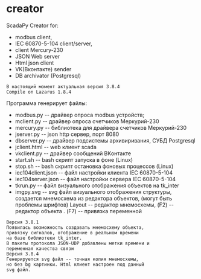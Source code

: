 ﻿# creator
ScadaPy Creator for:
- modbus client, 
- IEC 60870-5-104 client/server, 
- client Mercury-230 
- JSON Web server 
- Html json client 
- VK(Вконтакте) sender 
- DB archivator (Postgresql)
```
В настоящий момент актуальная версия 3.8.4
Compile on Lazarus 1.8.4
```
Программа генерирует файлы:

- modbus.py -- драйвер опроса modbus устройств;
- mclient.py -- драйвер опроса счетчиков Меркурий-230
- mercury.py -- библиотека для драйвера счетчиков Меркурий-230
- jserver.py -- json http сервер, порт 8080 
- dbserver.py -- драйвер подсистемы архивиривания, СУБД Postgresql
- jclient.html -- web клиент scada
- vkclient.py -- драйвер сообщений ВКонтакте
- start.sh -- bash скрипт запуска в фоне (Linux)
- stop.sh -- bash скрипт остановка фоновых процессов (Linux)
- iec104client.json -- файл настройки клиента IEC 60870-5-104
- iec104server.json -- файл настройки сервера IEC 60870-5-104
- tkrun.py -- файл визуального отображения объектов на tk_inter
- imgpy.svg -- svg файл визуального отображения структуры, 
  создается мнемосхема из редактора объектов,
  (могут быть проблемы шрифтов)
  Layout -- редактор мнемосхемы, 
  (F2) -- редактор объекта .
  (F7) -- привязка переменной
```
Версия 3.8.1
Появилась возможность создавать мнемосхему объекта,
привязку сигналов, отображение в реальном времени
на базе библиотеки tk_inter.
В пакеты протокола JSON-UDP добавлены метки времени и
переменная качества связи 
Версия 3.8.4
Генерируется svg файл -- точная копия мнемосхемы,
но без bg картинки. Html клиент настроен под данный
svg файл.
```
